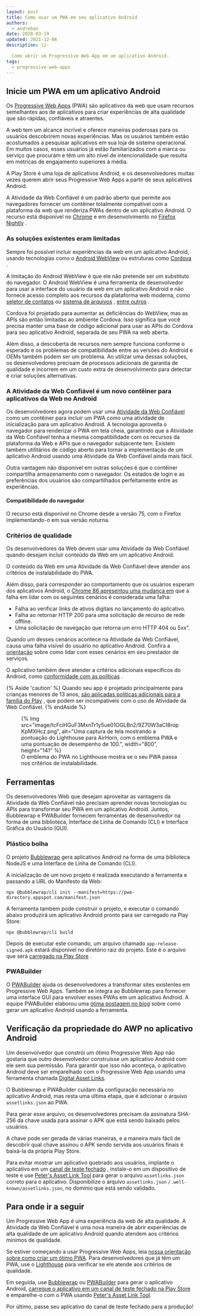```yaml
---
layout: post
title: Como usar um PWA em seu aplicativo Android
authors:
  - andreban
date: 2020-03-19
updated: 2021-12-06
description: |2-

  Como abrir um Progressive Web App em um aplicativo Android.
tags:
  - progressive-web-apps
---
```


## Inicie um PWA em um aplicativo Android

Os [Progressive Web Apps](/progressive-web-apps/) (PWA) são aplicativos da web que usam recursos semelhantes aos de aplicativos para criar experiências de alta qualidade que são rápidas, confiáveis e atraentes.

A web tem um alcance incrível e oferece maneiras poderosas para os usuários descobrirem novas experiências. Mas os usuários também estão acostumados a pesquisar aplicativos em sua loja de sistema operacional. Em muitos casos, esses usuários já estão familiarizados com a marca ou serviço que procuram e têm um alto nível de intencionalidade que resulta em métricas de engajamento superiores à média.

A Play Store é uma loja de aplicativos Android, e os desenvolvedores muitas vezes querem abrir seus Progressive Web Apps a partir de seus aplicativos Android.

A Atividade da Web Confiável é um padrão aberto que permite aos navegadores fornecer um contêiner totalmente compatível com a plataforma da web que renderiza PWAs dentro de um aplicativo Android. O recurso está disponível no [Chrome](https://play.google.com/store/apps/details?id=com.android.chrome) e em desenvolvimento no [Firefox Nightly](https://play.google.com/store/apps/details?id=org.mozilla.fenix) .

### As soluções existentes eram limitadas

Sempre foi possível incluir experiências da web em um aplicativo Android, usando tecnologias como o [Android WebView](https://developer.android.com/reference/android/webkit/WebView) ou estruturas como [Cordova](https://cordova.apache.org/) .

A limitação do Android WebView é que ele não pretende ser um substituto do navegador. O Android WebView é uma ferramenta de desenvolvedor para usar a interface do usuário da web em um aplicativo Android e não fornece acesso completo aos recursos da plataforma web moderna, como [seletor de contatos](/contact-picker/) ou [sistema de arquivos](/file-system-access/) , [entre outros](/fugu-status/) .

Cordova foi projetado para aumentar as deficiências do WebView, mas as APIs são então limitadas ao ambiente Cordova. Isso significa que você precisa manter uma base de código adicional para usar as APIs do Cordova para seu aplicativo Android, separada de seu PWA na web aberta.

Além disso, a descoberta de recursos nem sempre funciona conforme o esperado e os problemas de compatibilidade entre as versões do Android e OEMs também podem ser um problema. Ao utilizar uma dessas soluções, os desenvolvedores precisam de processos adicionais de garantia de qualidade e incorrem em um custo extra de desenvolvimento para detectar e criar soluções alternativas.

### A Atividade da Web Confiável é um novo contêiner para aplicativos da Web no Android

Os desenvolvedores agora podem usar uma [Atividade da Web Confiável](https://developers.google.com/web/updates/2019/02/using-twa) como um contêiner para incluir um PWA como uma atividade de inicialização para um aplicativo Android. A tecnologia aproveita o navegador para renderizar o PWA em tela cheia, garantindo que a Atividade da Web Confiável tenha a mesma compatibilidade com os recursos da plataforma da Web e APIs que o navegador subjacente tem. Existem também utilitários de código aberto para tornar a implementação de um aplicativo Android usando uma Atividade da Web Confiável ainda mais fácil.

Outra vantagem não disponível em outras soluções é que o contêiner compartilha armazenamento com o navegador. Os estados de login e as preferências dos usuários são compartilhados perfeitamente entre as experiências.

#### Compatibilidade do navegador

O recurso está disponível no Chrome desde a versão 75, com o Firefox implementando-o em sua versão noturna.

### Critérios de qualidade

Os desenvolvedores da Web devem usar uma Atividade da Web Confiável quando desejam incluir conteúdo da Web em um aplicativo Android.

O conteúdo da Web em uma Atividade da Web Confiável deve atender aos critérios de instalabilidade do PWA.

Além disso, para corresponder ao comportamento que os usuários esperam dos aplicativos Android, o [Chrome 86 apresentou uma mudança em](https://blog.chromium.org/2020/06/changes-to-quality-criteria-for-pwas.html) que a falha em lidar com os seguintes cenários é considerada uma falha:

- Falha ao verificar links de ativos digitais no lançamento do aplicativo.
- Falha ao retornar HTTP 200 para uma solicitação de recurso de rede offline.
- Uma solicitação de navegação que retorna um erro HTTP 404 ou 5xx".

Quando um desses cenários acontece na Atividade da Web Confiável, causa uma falha visível do usuário no aplicativo Android. Confira a [orientação](https://developer.chrome.com/docs/android/trusted-web-activity/whats-new/#updates-to-the-quality-criteria) sobre como lidar com esses cenários em seu prestador de serviços.

O aplicativo também deve atender a critérios adicionais específicos do Android, como [conformidade com as políticas](https://play.google.com/about/developer-content-policy/) .

{% Aside 'caution' %} Quando seu app é projetado principalmente para crianças menores de 13 anos, [são aplicadas políticas adicionais para a família do Play](https://play.google.com/about/families/) , que podem ser incompatíveis com o uso de Atividade da Web Confiável. {% endAside %}

<figure class="w-figure w-figure--center">{% Img src="image/tcFciHGuF3MxnTr1y5ue01OGLBn2/9Z70W3aCI8ropKpMXHcz.png", alt="Uma captura de tela mostrando a pontuação do Lighthouse para AirHorn, com o emblema PWA e uma pontuação de desempenho de 100.", width="800", height="141" %} <figcaption class="w-figcaption w-figcaption--fullbleed"> O emblema do PWA no Lighthouse mostra se o seu PWA passa nos critérios de instalabilidade.</figcaption></figure>

## Ferramentas

Os desenvolvedores Web que desejam aproveitar as vantagens da Atividade da Web Confiável não precisam aprender novas tecnologias ou APIs para transformar seu PWA em um aplicativo Android. Juntos, Bubblewrap e PWABuilder fornecem ferramentas de desenvolvedor na forma de uma biblioteca, Interface de Linha de Comando (CLI) e Interface Gráfica do Usuário (GUI).

### Plástico bolha

O projeto [Bubblewrap](https://github.com/GoogleChromeLabs/bubblewrap) gera aplicativos Android na forma de uma biblioteca NodeJS e uma Interface de Linha de Comando (CLI).

A inicialização de um novo projeto é realizada executando a ferramenta e passando a URL do Manifesto da Web:

```shell
npx @bubblewrap/cli init --manifest=https://pwa-directory.appspot.com/manifest.json
```

A ferramenta também pode construir o projeto, e executar o comando abaixo produzirá um aplicativo Android pronto para ser carregado na Play Store:

```shell
npx @bubblewrap/cli build
```

Depois de executar este comando, um arquivo chamado `app-release-signed.apk` estará disponível no diretório raiz do projeto. Este é o arquivo que será [carregado na Play Store](https://support.google.com/googleplay/android-developer/answer/3131213?hl=en-GB) .

### PWABuilder

O [PWABuilder](https://pwabuilder.com/) ajuda os desenvolvedores a transformar sites existentes em Progressive Web Apps. Também se integra ao Bubblewrap para fornecer uma interface GUI para envolver esses PWAs em um aplicativo Android. A equipe PWABuilder elaborou uma [ótima postagem no blog](https://www.davrous.com/2020/02/07/publishing-your-pwa-in-the-play-store-in-a-couple-of-minutes-using-pwa-builder/)  sobre como gerar um aplicativo Android usando a ferramenta.

## Verificação da propriedade do AWP no aplicativo Android

Um desenvolvedor que constrói um ótimo Progressive Web App não gostaria que outro desenvolvedor construísse um aplicativo Android com ele sem sua permissão. Para garantir que isso não aconteça, o aplicativo Android deve ser emparelhado com o Progressive Web App usando uma ferramenta chamada [Digital Asset Links](https://developers.google.com/digital-asset-links/v1/getting-started).

O Bubblewrap e PWABuilder cuidam da configuração necessária no aplicativo Android, mas resta uma última etapa, que é adicionar o arquivo `assetlinks.json` ao PWA.

Para gerar esse arquivo, os desenvolvedores precisam da assinatura SHA-256 da chave usada para assinar o APK que está sendo baixado pelos usuários.

A chave pode ser gerada de várias maneiras, e a maneira mais fácil de descobrir qual chave assinou o APK sendo servida aos usuários finais é baixá-la da própria Play Store.

Para evitar mostrar um aplicativo quebrado aos usuários, implante o aplicativo em um [canal de teste fechado](https://support.google.com/googleplay/android-developer/answer/3131213?hl=en-GB) , instale-o em um dispositivo de teste e use [Peter's Asset Link Tool](https://play.google.com/store/apps/details?id=dev.conn.assetlinkstool) para gerar o arquivo `assetlinks.json` correto para o aplicativo. Disponibilize o arquivo `assetlinks.json` `/.well-known/assetlinks.json`, no domínio que está sendo validado.

## Para onde ir a seguir

Um Progressive Web App é uma experiência da web de alta qualidade. A Atividade da Web Confiável é uma nova maneira de abrir experiências de alta qualidade de um aplicativo Android quando atendem aos critérios mínimos de qualidade.

Se estiver começando a usar Progressive Web Apps, leia [nossa orientação sobre como criar um ótimo PWA](/progressive-web-apps/). Para desenvolvedores que já têm um PWA, use o [Lighthouse](https://developers.google.com/web/tools/lighthouse) para verificar se ele atende aos critérios de qualidade.

Em seguida, use [Bubblewrap](https://github.com/GoogleChromeLabs/bubblewrap) ou [PWABuilder](https://pwabuilder.com/) para gerar o aplicativo Android, [carregue o aplicativo em um canal de teste fechado na Play Store](https://support.google.com/googleplay/android-developer/answer/3131213?hl=en-GB) e emparelhe-o com o PWA usando [Peter's Asset Link Tool](https://play.google.com/store/apps/details?id=dev.conn.assetlinkstool).

Por último, passe seu aplicativo do canal de teste fechado para a produção!
